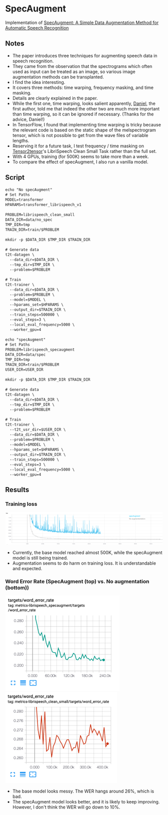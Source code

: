 # SpecAugment

Implementation of [SpecAugment: A Simple Data Augmentation Method for Automatic Speech Recognition](https://arxiv.org/abs/1904.08779)

## Notes
* The paper introduces three techniques for augmenting speech data in speech recognition.
* They came from the observation that the spectrograms which often used as input can be treated as an image, so various image augmentation methods can be transplanted.
* I find the idea interesting.
* It covers three methods: time warping, frequency masking, and time masking.
* Details are clearly explained in the paper.
* While the first one, time warping, looks salient apparently, [Daniel](danielspark@google.com), the first author, told me that indeed the other two are much more important than time warping, so it can be ignored if necessary. (Thanks for the advice, Daniel!)
* In TensorFlow, I found that implementing time warping is tricky because the relevant code is based on the static shape of the melspectrogram tensor, which is not possible to get from the wave files of variable lengths.
* Reserving it for a future task, I test frequency / time masking on [Tensor2tensor](https://github.com/tensorflow/tensor2tensor)'s LibriSpeech Clean Small Task rather than the full set.
* With 4 GPUs, training (for 500K) seems to take more than a week.
* To compare the effect of specAugment, I also run a vanilla model.

## Script
```
echo "No specAugment"
# Set Paths
MODEL=transformer
HPARAMS=transformer_librispeech_v1

PROBLEM=librispeech_clean_small
DATA_DIR=data/no_spec
TMP_DIR=tmp
TRAIN_DIR=train/$PROBLEM

mkdir -p $DATA_DIR $TMP_DIR $TRAIN_DIR

# Generate data
t2t-datagen \
  --data_dir=$DATA_DIR \
  --tmp_dir=$TMP_DIR \
  --problem=$PROBLEM

# Train
t2t-trainer \
  --data_dir=$DATA_DIR \
  --problem=$PROBLEM \
  --model=$MODEL \
  --hparams_set=$HPARAMS \
  --output_dir=$TRAIN_DIR \
  --train_steps=500000 \
  --eval_steps=3 \
  --local_eval_frequency=5000 \ 
  --worker_gpu=4

echo "specAugment"
# Set Paths
PROBLEM=librispeech_specaugment
DATA_DIR=data/spec
TMP_DIR=tmp
TRAIN_DIR=train/$PROBLEM
USER_DIR=USER_DIR

mkdir -p $DATA_DIR $TMP_DIR $TRAIN_DIR

# Generate data
t2t-datagen \
  --data_dir=$DATA_DIR \
  --tmp_dir=$TMP_DIR \
  --problem=$PROBLEM

# Train
t2t-trainer \
  --t2t_usr_dir=$USER_DIR \
  --data_dir=$DATA_DIR \
  --problem=$PROBLEM \
  --model=$MODEL \
  --hparams_set=$HPARAMS \
  --output_dir=$TRAIN_DIR \
  --train_steps=500000 \
  --eval_steps=3 \
  --local_eval_frequency=5000 \ 
  --worker_gpu=4
```

## Results
### Training loss
<img src="loss.png">

* Currently, the base model reached almost 500K, while the specAugment model is still being trained.
* Augmentation seems to do harm on training loss. It is understandable and expected.

### Word Error Rate (SpecAugment (top) vs. No augmentation (bottom))

<img src="spec_WER.png">
<img src="no_WER.png">

* The base model looks messy. The WER hangs around 26%, which is bad.
* The specAugment model looks better, and it is likely to keep improving. However, I don't think the WER will go down to 10%. 
